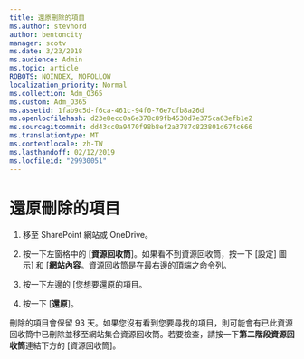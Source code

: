 ```yaml
---
title: 還原刪除的項目
ms.author: stevhord
author: bentoncity
manager: scotv
ms.date: 3/23/2018
ms.audience: Admin
ms.topic: article
ROBOTS: NOINDEX, NOFOLLOW
localization_priority: Normal
ms.collection: Adm_O365
ms.custom: Adm_O365
ms.assetid: 1fab9c5d-f6ca-461c-94f0-76e7cfb8a26d
ms.openlocfilehash: d23e8ecc0a6e378c89fb4530d7e375ca63efb1e2
ms.sourcegitcommit: dd43cc0a9470f98b8ef2a3787c823801d674c666
ms.translationtype: MT
ms.contentlocale: zh-TW
ms.lasthandoff: 02/12/2019
ms.locfileid: "29930051"
---
```

# <a name="restore-a-deleted-item"></a>還原刪除的項目

1. 移至 SharePoint 網站或 OneDrive。
    
2. 按一下左窗格中的 [**資源回收筒**]。如果看不到資源回收筒，按一下 [設定] 圖示] 和 [**網站內容**。資源回收筒是在最右邊的頂端之命令列。
    
3. 按一下左邊的 [您想要還原的項目。
    
4. 按一下 [**還原**]。
    
刪除的項目會保留 93 天。如果您沒有看到您要尋找的項目，則可能會有已此資源回收筒中已刪除並移至網站集合資源回收筒。若要檢查，請按一下**第二階段資源回收筒**連結下方的 [資源回收筒]。 
  

